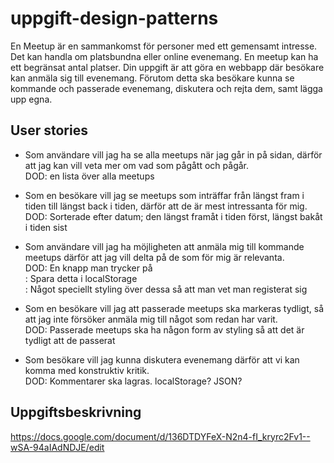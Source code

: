 # uppgift-design-patterns

En Meetup är en sammankomst för personer med ett gemensamt intresse. Det kan handla om platsbundna eller online evenemang. En meetup kan ha ett begränsat antal platser. Din uppgift är att göra en webbapp där besökare kan anmäla sig till evenemang. Förutom detta ska besökare kunna se kommande och passerade evenemang, diskutera och rejta dem, samt lägga upp egna.

## User stories
- Som användare vill jag ha se alla meetups när jag går in på sidan, därför att jag kan vill veta mer om vad som pågått och pågår.<br/>
  DOD: en lista över alla meetups
  
- Som en besökare vill jag se meetups som inträffar från längst fram i tiden till längst back i tiden, därför att de är mest intressanta för mig.<br/>
  DOD: Sorterade efter datum; den längst framåt i tiden först, längst bakåt i tiden sist
  
- Som användare vill jag ha möjligheten att anmäla mig till kommande meetups därför att jag vill delta på de som för mig är relevanta.<br/>
  DOD: En knapp man trycker på<br/>
     : Spara detta i localStorage<br/>
     : Något speciellt styling över dessa så att man vet man registerat sig<br/>
  
- Som en besökare vill jag att passerade meetups ska markeras tydligt, så att jag inte försöker anmäla mig till något som redan har varit.<br/>
  DOD: Passerade meetups ska ha någon form av styling så att det är tydligt att de passerat<br/>
  
- Som besökare vill jag kunna diskutera evenemang därför att vi kan komma med konstruktiv kritik.<br/>
  DOD: Kommentarer ska lagras. localStorage? JSON?<br/>

## Uppgiftsbeskrivning

https://docs.google.com/document/d/136DTDYFeX-N2n4-fI_kryrc2Fv1--wSA-94aIAdNDJE/edit 
